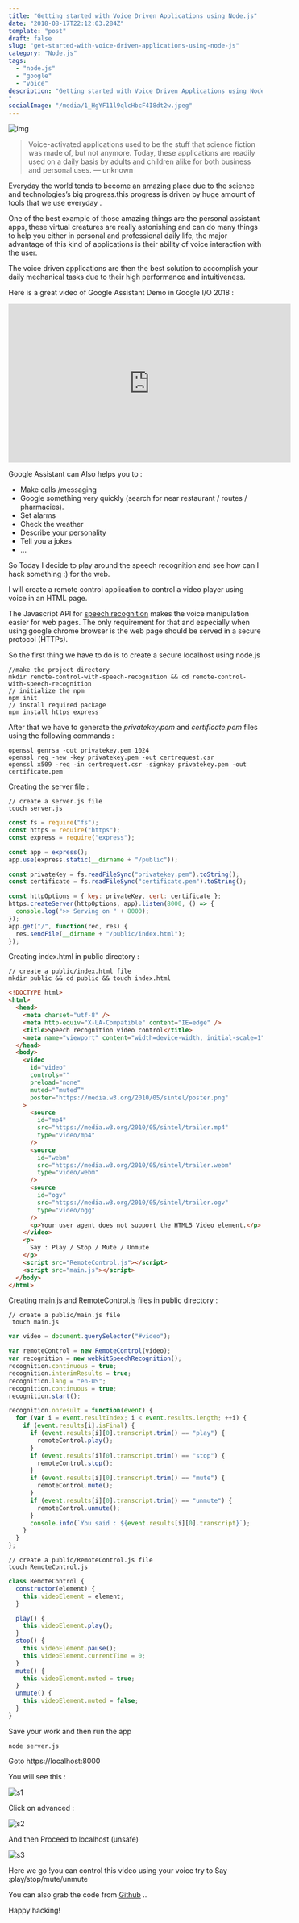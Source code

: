 ```yaml
---
title: "Getting started with Voice Driven Applications using Node.js"
date: "2018-08-17T22:12:03.284Z"
template: "post"
draft: false
slug: "get-started-with-voice-driven-applications-using-node-js"
category: "Node.js"
tags:
  - "node.js"
  - "google"
  - "voice"
description: "Getting started with Voice Driven Applications using Node.js
"
socialImage: "/media/1_HgYF11l9qlcHbcF4I8dt2w.jpeg"
---
```


![img](/media/1_HgYF11l9qlcHbcF4I8dt2w.jpeg)

> Voice-activated applications used to be the stuff that science fiction was made of, but not anymore. Today, these applications are readily used on a daily basis by adults and children alike for both business and personal uses. — unknown

Everyday the world tends to become an amazing place due to the science and technologies’s big progress.this progress is driven by huge amount of tools that we use everyday .

One of the best example of those amazing things are the personal assistant apps, these virtual creatures are really astonishing and can do many things to help you either in personal and professional daily life, the major advantage of this kind of applications is their ability of voice interaction with the
user.

The voice driven applications are then the best solution to accomplish your daily mechanical tasks due to their high performance and
intuitiveness.

Here is a great video of Google Assistant Demo in Google I/O 2018 :

<iframe width="560" height="315" src="https://www.youtube.com/embed/d40jgFZ5hXk"
frameborder="0"
allow="accelerometer; autoplay; encrypted-media; gyroscope; picture-in-picture"
allowfullscreen></iframe>

Google Assistant can Also helps you to :

- Make calls /messaging
- Google something very quickly (search for near restaurant / routes / pharmacies).
- Set alarms
- Check the weather
- Describe your personality
- Tell you a jokes
- …

So Today I decide to play around the speech recognition and see how can I hack something :) for the web.

I will create a remote control application to control a video player using voice in an HTML page.

The Javascript API for [speech recognition](https://w3c.github.io/speech-api/speechapi.html) makes the voice manipulation easier for web pages. The only requirement for that and especially when using google chrome browser is the web page should be served in a secure protocol (HTTPs).

So the first thing we have to do is to create a secure localhost using node.js

```
//make the project directory
mkdir remote-control-with-speech-recognition && cd remote-control-with-speech-recognition
// initialize the npm
npm init
// install required package
npm install https express

```

After that we have to generate the _privatekey.pem_ and _certificate.pem_ files using the following commands :

```
openssl genrsa -out privatekey.pem 1024
openssl req -new -key privatekey.pem -out certrequest.csr
openssl x509 -req -in certrequest.csr -signkey privatekey.pem -out certificate.pem
```

Creating the server file :

```
// create a server.js file
touch server.js
```

```javascript
const fs = require("fs");
const https = require("https");
const express = require("express");

const app = express();
app.use(express.static(__dirname + "/public"));

const privateKey = fs.readFileSync("privatekey.pem").toString();
const certificate = fs.readFileSync("certificate.pem").toString();

const httpOptions = { key: privateKey, cert: certificate };
https.createServer(httpOptions, app).listen(8000, () => {
  console.log(">> Serving on " + 8000);
});
app.get("/", function(req, res) {
  res.sendFile(__dirname + "/public/index.html");
});
```

Creating index.html in public directory :

```
// create a public/index.html file
mkdir public && cd public && touch index.html

```

```html
<!DOCTYPE html>
<html>
  <head>
    <meta charset="utf-8" />
    <meta http-equiv="X-UA-Compatible" content="IE=edge" />
    <title>Speech recognition video control</title>
    <meta name="viewport" content="width=device-width, initial-scale=1" />
  </head>
  <body>
    <video
      id="video"
      controls=""
      preload="none"
      muted="”muted”"
      poster="https://media.w3.org/2010/05/sintel/poster.png"
    >
      <source
        id="mp4"
        src="https://media.w3.org/2010/05/sintel/trailer.mp4"
        type="video/mp4"
      />
      <source
        id="webm"
        src="https://media.w3.org/2010/05/sintel/trailer.webm"
        type="video/webm"
      />
      <source
        id="ogv"
        src="https://media.w3.org/2010/05/sintel/trailer.ogv"
        type="video/ogg"
      />
      <p>Your user agent does not support the HTML5 Video element.</p>
    </video>
    <p>
      Say : Play / Stop / Mute / Unmute
    </p>
    <script src="RemoteControl.js"></script>
    <script src="main.js"></script>
  </body>
</html>
```

Creating main.js and RemoteControl.js files in public directory :

```
// create a public/main.js file
 touch main.js
```

```js
var video = document.querySelector("#video");

var remoteControl = new RemoteControl(video);
var recognition = new webkitSpeechRecognition();
recognition.continuous = true;
recognition.interimResults = true;
recognition.lang = "en-US";
recognition.continuous = true;
recognition.start();

recognition.onresult = function(event) {
  for (var i = event.resultIndex; i < event.results.length; ++i) {
    if (event.results[i].isFinal) {
      if (event.results[i][0].transcript.trim() == "play") {
        remoteControl.play();
      }
      if (event.results[i][0].transcript.trim() == "stop") {
        remoteControl.stop();
      }
      if (event.results[i][0].transcript.trim() == "mute") {
        remoteControl.mute();
      }
      if (event.results[i][0].transcript.trim() == "unmute") {
        remoteControl.unmute();
      }
      console.info(`You said : ${event.results[i][0].transcript}`);
    }
  }
};
```

```
// create a public/RemoteControl.js file
touch RemoteControl.js
```

```js
class RemoteControl {
  constructor(element) {
    this.videoElement = element;
  }

  play() {
    this.videoElement.play();
  }
  stop() {
    this.videoElement.pause();
    this.videoElement.currentTime = 0;
  }
  mute() {
    this.videoElement.muted = true;
  }
  unmute() {
    this.videoElement.muted = false;
  }
}
```

Save your work and then run the app

```
node server.js

```

Goto https://localhost:8000

You will see this :

![s1](/media/1_h3YboNd4YmvJzOFnV54VzQ.jpeg)

Click on advanced :

![s2](/media/1_74wB1up3KDuYJv6DBZAZbQ.png)

And then Proceed to localhost (unsafe)

![s3](/media/1_Bksq-xaS0ByW6d9qlSk4aw.png)

Here we go !you can control this video using your voice try to Say :play/stop/mute/unmute

You can also grab the code from [Github](https://github.com/AbderrahimSoubaiElidrissi/remote-control-with-speech-recognition) ..

Happy hacking!
